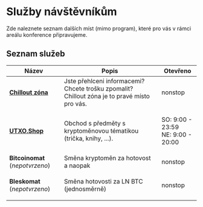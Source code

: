 # Služby návštěvníkům

Zde naleznete seznam dalších míst (mimo program), které pro vás v rámci areálu konference připravujeme.

## Seznam služeb

| Název                                                                        | Popis                                                                                        | Otevřeno                                    |
| ---------------------------------------------------------------------------- | -------------------------------------------------------------------------------------------- | ------------------------------------------- |
| ****[**Chillout zóna**](chillout-zona.md)****                                | Jste přehlceni informacemi? Chcete trošku zpomalit? Chillout zóna je to pravé místo pro vás. | nonstop                                     |
| ****[**UTXO.Shop**](utxo.shop.md)****                                        | Obchod s předměty s kryptoměnovou tématikou (trička, knihy, ...).                            | <p>SO: 9:00 - 23:59<br>NE: 9:00 - 20:00</p> |
| **Bitcoinomat** (_nepotvrzeno_)                                              | Směna kryptoměn za hotovost a naopak                                                         | nonstop                                     |
| <p><strong>Bleskomat</strong><br><strong></strong>(<em>nepotvrzeno</em>)</p> | Směna hotovosti za LN BTC (jednosměrně)                                                      | nonstop                                     |

